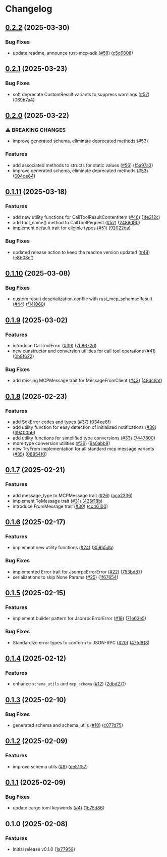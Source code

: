 # Changelog

## [0.2.2](https://github.com/rust-mcp-stack/rust-mcp-schema/compare/v0.2.1...v0.2.2) (2025-03-30)


### Bug Fixes

* update readme, announce rust-mcp-sdk ([#59](https://github.com/rust-mcp-stack/rust-mcp-schema/issues/59)) ([c5c6808](https://github.com/rust-mcp-stack/rust-mcp-schema/commit/c5c6808dd6cff083b435647da2c05306b757b6c7))

## [0.2.1](https://github.com/rust-mcp-stack/rust-mcp-schema/compare/v0.2.0...v0.2.1) (2025-03-23)


### Bug Fixes

* soft deprecate CustomResult variants to suppress warnings ([#57](https://github.com/rust-mcp-stack/rust-mcp-schema/issues/57)) ([069b7a4](https://github.com/rust-mcp-stack/rust-mcp-schema/commit/069b7a4a3f31ffe75359f0ba729fbe9f7dfa18d1))

## [0.2.0](https://github.com/rust-mcp-stack/rust-mcp-schema/compare/v0.1.11...v0.2.0) (2025-03-22)


### ⚠ BREAKING CHANGES

* improve generated schema, eliminate deprecated methods ([#53](https://github.com/rust-mcp-stack/rust-mcp-schema/issues/53))

### Features

* add associated methods to structs for static values ([#56](https://github.com/rust-mcp-stack/rust-mcp-schema/issues/56)) ([f5a97a3](https://github.com/rust-mcp-stack/rust-mcp-schema/commit/f5a97a3aabf7ddcb18813decd854bed63eec0227))
* improve generated schema, eliminate deprecated methods ([#53](https://github.com/rust-mcp-stack/rust-mcp-schema/issues/53)) ([604de64](https://github.com/rust-mcp-stack/rust-mcp-schema/commit/604de64207d04896a2bbafb6d771b98603a3988d))

## [0.1.11](https://github.com/rust-mcp-stack/rust-mcp-schema/compare/v0.1.10...v0.1.11) (2025-03-18)


### Features

* add new utility functions for CallToolResultContentItem ([#46](https://github.com/rust-mcp-stack/rust-mcp-schema/issues/46)) ([1fe212c](https://github.com/rust-mcp-stack/rust-mcp-schema/commit/1fe212c38a37033180644d938f38e990126465ea))
* add tool_name() method to CallToolRequest ([#52](https://github.com/rust-mcp-stack/rust-mcp-schema/issues/52)) ([2489d90](https://github.com/rust-mcp-stack/rust-mcp-schema/commit/2489d900acee25efdfbc21066110a59665ab2e7f))
* implement default trait for eligible types ([#51](https://github.com/rust-mcp-stack/rust-mcp-schema/issues/51)) ([92022da](https://github.com/rust-mcp-stack/rust-mcp-schema/commit/92022da588dcaa882debeea1c9ca6c5012f5077f))


### Bug Fixes

* updated release action to keep the readme version updated ([#49](https://github.com/rust-mcp-stack/rust-mcp-schema/issues/49)) ([e8b03cf](https://github.com/rust-mcp-stack/rust-mcp-schema/commit/e8b03cfd8879074b8f0ce35860647782549c190b))

## [0.1.10](https://github.com/rust-mcp-stack/rust-mcp-schema/compare/v0.1.9...v0.1.10) (2025-03-08)


### Bug Fixes

* custom result deserialization conflic with rust_mcp_schema::Result ([#44](https://github.com/rust-mcp-stack/rust-mcp-schema/issues/44)) ([f141060](https://github.com/rust-mcp-stack/rust-mcp-schema/commit/f14106047ee6fdc499f0915ea2029954cf06d634))

## [0.1.9](https://github.com/rust-mcp-stack/rust-mcp-schema/compare/v0.1.8...v0.1.9) (2025-03-02)


### Features

* introduce CallToolError ([#39](https://github.com/rust-mcp-stack/rust-mcp-schema/issues/39)) ([7b8672d](https://github.com/rust-mcp-stack/rust-mcp-schema/commit/7b8672d7aecd67448bff7d9f3fa933d25ea845bc))
* new cunstructor and conversion utilities for call tool operations ([#41](https://github.com/rust-mcp-stack/rust-mcp-schema/issues/41)) ([0b8f622](https://github.com/rust-mcp-stack/rust-mcp-schema/commit/0b8f6223ca5fd709ab55f4d7f0f9aef6e81e21b0))


### Bug Fixes

* add missing MCPMessage trait for MessageFromClient ([#43](https://github.com/rust-mcp-stack/rust-mcp-schema/issues/43)) ([48dc8af](https://github.com/rust-mcp-stack/rust-mcp-schema/commit/48dc8af9f677d1675e34bb429d7f493d163d51b6))

## [0.1.8](https://github.com/rust-mcp-stack/rust-mcp-schema/compare/v0.1.7...v0.1.8) (2025-02-23)


### Features

* add SdkError codes and types ([#37](https://github.com/rust-mcp-stack/rust-mcp-schema/issues/37)) ([034ee8f](https://github.com/rust-mcp-stack/rust-mcp-schema/commit/034ee8f31f86314ff879174b33f41924da5cdb72))
* add utility function for easy detection of initialized notifications ([#38](https://github.com/rust-mcp-stack/rust-mcp-schema/issues/38)) ([39400b6](https://github.com/rust-mcp-stack/rust-mcp-schema/commit/39400b6f13b07a0a59180dcba38cc07249e907f7))
* add utility functions for simplified type conversions ([#33](https://github.com/rust-mcp-stack/rust-mcp-schema/issues/33)) ([7447800](https://github.com/rust-mcp-stack/rust-mcp-schema/commit/74478006769feb8692bf6a62cf51c549eb69863b))
* more type conversion utilities ([#36](https://github.com/rust-mcp-stack/rust-mcp-schema/issues/36)) ([9a0abb9](https://github.com/rust-mcp-stack/rust-mcp-schema/commit/9a0abb9a37cd7feb7555a7f98f23ad6a05c7410e))
* new TryFrom implementation for all standard mcp message variants ([#35](https://github.com/rust-mcp-stack/rust-mcp-schema/issues/35)) ([08854f0](https://github.com/rust-mcp-stack/rust-mcp-schema/commit/08854f07f93da8fe2bcd56bab7c910ac490413d8))

## [0.1.7](https://github.com/rust-mcp-stack/rust-mcp-schema/compare/v0.1.6...v0.1.7) (2025-02-21)


### Features

* add message_type to MCPMessage trait ([#26](https://github.com/rust-mcp-stack/rust-mcp-schema/issues/26)) ([aca2336](https://github.com/rust-mcp-stack/rust-mcp-schema/commit/aca2336f6fa9258098d934bb5e5205ae12ebed1f))
* implement ToMessage trait ([#31](https://github.com/rust-mcp-stack/rust-mcp-schema/issues/31)) ([435f18b](https://github.com/rust-mcp-stack/rust-mcp-schema/commit/435f18b376db0f368f8995fc5c76f8b95eb75ebe))
* introduce FromMessage trait ([#30](https://github.com/rust-mcp-stack/rust-mcp-schema/issues/30)) ([cc46100](https://github.com/rust-mcp-stack/rust-mcp-schema/commit/cc46100a3e66889f21df919c98abefd4598dfa30))

## [0.1.6](https://github.com/rust-mcp-stack/rust-mcp-schema/compare/v0.1.5...v0.1.6) (2025-02-17)


### Features

* implement new utility functions ([#24](https://github.com/rust-mcp-stack/rust-mcp-schema/issues/24)) ([859b5db](https://github.com/rust-mcp-stack/rust-mcp-schema/commit/859b5dbf4705774dd3f73f50f870aaa573ba624b))


### Bug Fixes

* implemented Error trait for JsonrpcErrorError ([#22](https://github.com/rust-mcp-stack/rust-mcp-schema/issues/22)) ([753bd87](https://github.com/rust-mcp-stack/rust-mcp-schema/commit/753bd87d7b8ccf36a8ca697f7c6c6dacb632a59e))
* serializations to skip None Params ([#25](https://github.com/rust-mcp-stack/rust-mcp-schema/issues/25)) ([1f67654](https://github.com/rust-mcp-stack/rust-mcp-schema/commit/1f67654a3a755d06a5b7dda1577d6763f4315cd0))

## [0.1.5](https://github.com/rust-mcp-stack/rust-mcp-schema/compare/v0.1.4...v0.1.5) (2025-02-15)


### Features

* implement builder pattern for JsonrpcErrorError ([#18](https://github.com/rust-mcp-stack/rust-mcp-schema/issues/18)) ([71e63e5](https://github.com/rust-mcp-stack/rust-mcp-schema/commit/71e63e51e01fc934e6388b32c50a46602899fe5d))


### Bug Fixes

* Standardize error types  to conform to JSON-RPC ([#20](https://github.com/rust-mcp-stack/rust-mcp-schema/issues/20)) ([47fd818](https://github.com/rust-mcp-stack/rust-mcp-schema/commit/47fd818867626fe318b410e3adfa4b378c51ce69))

## [0.1.4](https://github.com/rust-mcp-stack/rust-mcp-schema/compare/v0.1.3...v0.1.4) (2025-02-12)


### Features

* enhance `schema_utils` and `mcp_schema` ([#12](https://github.com/rust-mcp-stack/rust-mcp-schema/issues/12)) ([2dbd271](https://github.com/rust-mcp-stack/rust-mcp-schema/commit/2dbd2714259fb4d31927705565a3a25a3c9e89c0))

## [0.1.3](https://github.com/rust-mcp-stack/rust-mcp-schema/compare/v0.1.2...v0.1.3) (2025-02-10)


### Bug Fixes

* generated schema and schema_utils ([#10](https://github.com/rust-mcp-stack/rust-mcp-schema/issues/10)) ([c077d75](https://github.com/rust-mcp-stack/rust-mcp-schema/commit/c077d7583f9278622c489d95a20afccca2c9982e))

## [0.1.2](https://github.com/rust-mcp-stack/rust-mcp-schema/compare/v0.1.1...v0.1.2) (2025-02-09)


### Features

* improve schema utils ([#8](https://github.com/rust-mcp-stack/rust-mcp-schema/issues/8)) ([de51f57](https://github.com/rust-mcp-stack/rust-mcp-schema/commit/de51f57461d12294a330c8f0ec432a6dbc50fcca))

## [0.1.1](https://github.com/rust-mcp-stack/rust-mcp-schema/compare/v0.1.0...v0.1.1) (2025-02-09)


### Bug Fixes

* update cargo toml keywords ([#4](https://github.com/rust-mcp-stack/rust-mcp-schema/issues/4)) ([1b75d86](https://github.com/rust-mcp-stack/rust-mcp-schema/commit/1b75d86ec46c91f398e8265f069f642d59e9ec0e))

## 0.1.0 (2025-02-08)


### Features

* Initial release v0.1.0 ([1a77959](https://github.com/rust-mcp-stack/rust-mcp-schema/commit/1a7795923fac8dca1991a47f161369b30ca382fe))
